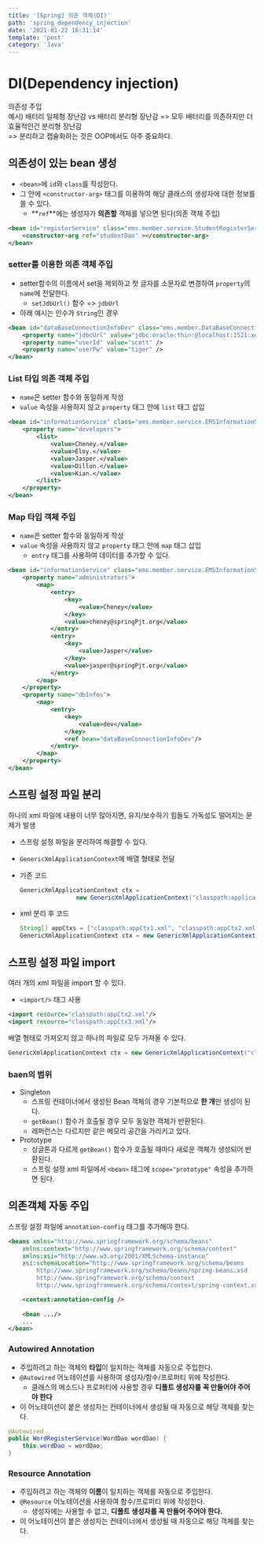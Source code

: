 ```yaml
---
title: '[Spring] 의존 객체(DI)'
path: 'spring_dependency_injection'
date: '2021-01-22 16:31:14'
template: 'post'
category: 'Java'
---
```


# DI(Dependency injection)
의존성 주입   
예시) 배터리 일체형 장난감 vs 배터리 분리형 장난감 => 모두 배터리를 의존하지만 더 효율적인건 분리형 장난감     
=> 분리하고 캡슐화하는 것은 OOP에서도 아주 중요하다.

## 의존성이 있는 bean 생성
* `<bean>`에 `id`와 `class`를 작성한다.
* 그 안에 `<constructor-arg>` 태그를 이용하여 해당 클래스의 생성자에 대한 정보를 쓸 수 있다.
    * **`ref`**에는 생성자가 **의존할** 객체를 넣으면 된다(의존 객체 주입)

```xml
<bean id="registerService" class="ems.member.service.StudentRegisterService">
    <constructor-arg ref="studentDao" ></constructor-arg>
</bean>
```

### setter를 이용한 의존 객체 주입
* setter함수의 이름에서 set을 제외하고 첫 글자를 소문자로 변경하여 `property`의 `name`에 전달한다.
    * `setJdbUrl()` 함수 => `jdbUrl`
* 아래 예시는 인수가 `String`인 경우

```xml
<bean id="dataBaseConnectionInfoDev" class="ems.member.DataBaseConnectionInfo">
    <property name="jdbcUrl" value="jdbc:oracle:thin:@localhost:1521:xe" />
    <property name="userId" value="scott" />
    <property name="userPw" value="tiger" />
</bean>
```

### List 타입 의존 객체 주입
* `name`은 setter 함수와 동일하게 작성
* `value` 속성을 사용하지 않고 `property` 태그 안에 `list` 태그 삽입

```xml
<bean id="informationService" class="ems.member.service.EMSInformationService">
    <property name="developers">
        <list>
            <value>Cheney.</value>
            <value>Eloy.</value>
            <value>Jasper.</value>
            <value>Dillon.</value>
            <value>Kian.</value>
        </list>
    </property>
</bean>
```

### Map 타입 객체 주입
* `name`은 setter 함수와 동일하게 작성
* `value` 속성을 사용하지 않고 `property` 태그 안에 `map` 태그 삽입
    - `entry` 태그를 사용하여 데이터를 추가할 수 있다.

```xml
<bean id="informationService" class="ems.member.service.EMSInformationService">
    <property name="administrators">
        <map>
            <entry>
                <key>
                    <value>Cheney</value>
                </key>
                <value>cheney@springPjt.org</value>
            </entry>
            <entry>
                <key>
                    <value>Jasper</value>
                </key>
                <value>jasper@springPjt.org</value>
            </entry>
        </map>
    </property>
    <property name="dbInfos">
        <map>
            <entry>
                <key>
                    <value>dev</value>
                </key>
                <ref bean="dataBaseConnectionInfoDev"/>
            </entry>
        </map>
    </property>
</bean>
```

## 스프링 설정 파일 분리
하나의 xml 파일에 내용이 너무 많아지면, 유지/보수하기 힘들도 가독성도 떨어지는 문제가 발생    
* 스프링 설정 파일을 분리하여 해결할 수 있다.
* `GenericXmlApplicationContext`에 배열 형태로 전달

* 기존 코드   

    ```java
    GenericXmlApplicationContext ctx = 
                    new GenericXmlApplicationContext("classpath:applicationContext.xml");
    ```

* xml 분리 후 코드

    ```java
    String[] appCtxs = {"classpath:appCtx1.xml", "classpath:appCtx2.xml", "classpath:appCtx3.xml"};
    GenericXmlApplicationContext ctx = new GenericXmlApplicationContext(appCtxs);
    ```

## 스프링 설정 파일 import
여러 개의 xml 파일을 import 할 수 있다.
* `<import/>` 태그 사용

```xml
<import resource="classpath:appCtx2.xml"/>
<import resource="classpath:appCtx3.xml"/>
```

배열 형태로 가져오지 않고 하나의 파일로 모두 가져올 수 있다.
```java
GenericXmlApplicationContext ctx = new GenericXmlApplicationContext("classpath:appCtxImport.xml");
```

### baen의 범위
* Singleton
    - 스프링 컨테이너에서 생성된 Bean 객체의 경우 기본적으로 **한 개**만 생성이 된다.
    - `getBean()` 함수가 호출될 경우 모두 동일한 객체가 반환된다.
    - 레퍼런스는 다르지만 같은 메모리 공간을 가리키고 있다.
* Prototype
    - 싱글톤과 다르게 `getBean()` 함수가 호출될 때마다 새로운 객체가 생성되어 반환된다.
    - 스프링 설정 xml 파일에서 `<bean>` 태그에 `scope="prototype"` 속성을 추가하면 된다.


## 의존객체 자동 주입
스프링 설정 파일에 `annotation-config` 태그를 추가해야 한다.
```xml
<beans xmlns="http://www.springframework.org/schema/beans"
	xmlns:context="http://www.springframework.org/schema/context"
	xmlns:xsi="http://www.w3.org/2001/XMLSchema-instance"
	xsi:schemaLocation="http://www.springframework.org/schema/beans 
 		http://www.springframework.org/schema/beans/spring-beans.xsd 
 		http://www.springframework.org/schema/context 
 		http://www.springframework.org/schema/context/spring-context.xsd">

	<context:annotation-config />
    
    <bean .../>
    ...
</bean>
```


### Autowired Annotation
* 주입하려고 하는 객체의 **타입**이 일치하는 객체를 자동으로 주입한다.   
* `@Autowired` 어노테이션를 사용하여 생성자/함수/프로퍼티 위에 작성한다.
    * 클래스의 메소드나 프로퍼티에 사용할 경우 **디폴트 생성자를 꼭 만들어야 주어야 한다**
*  이 어노테이션이 붙은 생성자는 컨테이너에서 생성될 때 자동으로 해당 객체를 찾는다.

```java
@Autowired
public WordRegisterService(WordDao wordDao) {
    this.wordDao = wordDao;
}
```

### Resource Annotation
* 주입하려고 하는 객체의 **이름**이 일치하는 객체를 자동으로 주입한다.
* `@Resource` 어노테이션을 사용하여 함수/프로퍼티 위에 작성한다.
    * 생성자에는 사용할 수 없고, **디폴트 생성자를 꼭 만들어 주어야 한다.**
* 이 어노테이션이 붙은 생성자는 컨테이너에서 생성될 때 자동으로 해당 객체를 찾는다.

